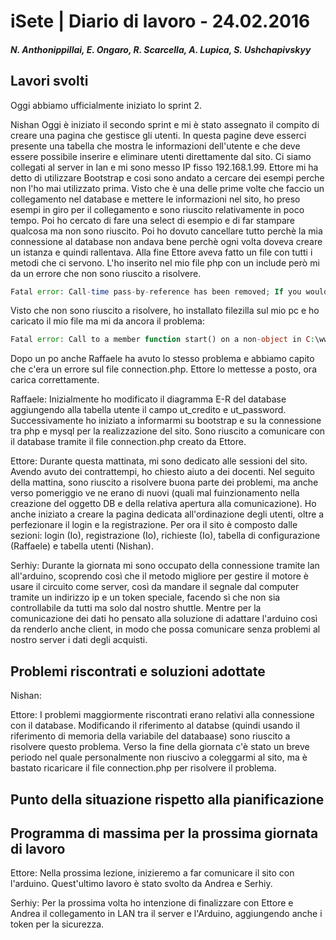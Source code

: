 # iSete | Diario di lavoro - 24.02.2016
##### N. Anthonippillai, E. Ongaro, R. Scarcella, A. Lupica, S. Ushchapivskyy

## Lavori svolti
Oggi abbiamo ufficialmente iniziato lo sprint 2.

Nishan
Oggi è iniziato il secondo sprint e mi è stato assegnato il compito di creare una pagina che gestisce gli utenti.
In questa pagine deve esserci presente una tabella che mostra le informazioni dell'utente e che deve essere possibile inserire e eliminare utenti direttamente dal sito.
Ci siamo collegati al server in lan e mi sono messo IP fisso 192.168.1.99.
Ettore mi ha detto di utilizzare Bootstrap e cosi sono andato a cercare dei esempi perche non l'ho mai utilizzato prima. Visto che è una delle prime volte che faccio un collegamento nel database e mettere le informazioni nel sito, ho preso esempi in giro per il collegamento e sono riuscito relativamente in poco tempo. Poi ho cercato di fare una select di esempio e di far stampare qualcosa ma non sono riuscito. Poi ho dovuto cancellare tutto perchè la mia connessione al database non andava bene perchè ogni volta doveva creare un istanza e quindi rallentava. Alla fine Ettore
aveva fatto un file con tutti i metodi che ci servono. L'ho inserito nel mio file php con un include però mi da un errore che non sono riuscito a risolvere.

~~~PHP
Fatal error: Call-time pass-by-reference has been removed; If you would like to pass argument by reference, modify the declaration of sess(). in C:\Users\Nishan\Desktop\connection.php on line 65.
~~~

Visto che non sono riuscito a risolvere, ho installato filezilla sul mio pc e ho caricato il mio file ma mi da ancora il problema:
~~~PHP
Fatal error: Call to a member function start() on a non-object in C:\www\phps\Utenti\index.php on line 3
~~~

Dopo un po anche Raffaele ha avuto lo stesso problema e abbiamo capito che c'era un errore sul file connection.php.
Ettore lo mettesse a posto, ora carica correttamente.

Raffaele:
Inizialmente ho modificato il diagramma E-R del database aggiungendo alla tabella utente il campo ut_credito e ut_password.
Successivamente ho iniziato a informarmi su bootstrap e su la connessione tra php e mysql per la realizzazione del sito.
Sono riuscito a comunicare con il database tramite il file connection.php creato da Ettore.

Ettore:
Durante questa mattinata, mi sono dedicato alle sessioni del sito. Avendo avuto dei contrattempi, ho chiesto aiuto a dei docenti.
Nel seguito della mattina, sono riuscito a risolvere buona parte dei problemi, ma anche verso pomeriggio ve ne erano di nuovi (quali
mal fuinzionamento nella creazione del oggetto DB e della relativa apertura alla comunicazione).
Ho anche iniziato a creare la pagina dedicata all'ordinazione degli utenti, oltre a perfezionare il login e la registrazione.
Per ora il sito è composto dalle sezioni: login (Io), registrazione (Io), richieste (Io), tabella di configurazione (Raffaele) e tabella utenti (Nishan).

Serhiy:
Durante la giornata mi sono occupato della connessione tramite lan all'arduino, scoprendo così che il metodo migliore per gestire il motore è usare il circuito come server, così da mandare il segnale dal computer tramite un indirizzo ip e un token speciale, facendo sì che non sia controllabile da tutti ma solo dal nostro shuttle. Mentre per la comunicazione dei dati ho pensato alla soluzione di adattare l'arduino così da renderlo anche client, in modo che possa comunicare senza problemi al nostro server i dati degli acquisti.

##  Problemi riscontrati e soluzioni adottate
Nishan:

Ettore: I problemi maggiormente riscontrati erano relativi alla connessione con il database. Modificando il riferimento al databse (quindi usando il riferimento
di memoria della variabile del databaase) sono riuscito a risolvere questo problema. Verso la fine della giornata c'è stato un breve periodo nel quale personalmente
non riuscivo a coleggarmi al sito, ma è bastato ricaricare il file connection.php per risolvere il problema.
##  Punto della situazione rispetto alla pianificazione


## Programma di massima per la prossima giornata di lavoro
Ettore: Nella prossima lezione, inizieremo a far comunicare il sito con l'arduino. Quest'ultimo lavoro è stato svolto da Andrea e Serhiy.

Serhiy:
Per la prossima volta ho intenzione di finalizzare con Ettore e Andrea il collegamento in LAN tra il server e l'Arduino, aggiungendo anche i token per la sicurezza.